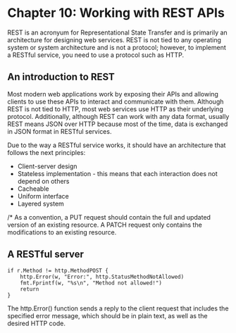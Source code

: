 # Chapter 10: Working with REST APIs
REST is an acronyum for Representational State Transfer and is primarily an architecture for designing web services. REST is not tied to any operating system or system architecture and is not a protocol; however, to implement a RESTful service, you need to use a protocol such as HTTP.

## An introduction to REST
Most modern web applications work by exposing their APIs and allowing clients to use these APIs to interact and communicate with them. Although REST is not tied to HTTP, most web services use HTTP as their underlying protocol. Additionally, although REST can work with any data format, usually REST means JSON over HTTP because most of the time, data is exchanged in JSON format in RESTful services.

Due to the way a RESTful service works, it should have an architecture that follows the next principles:

* Client-server design
* Stateless implementation - this means that each interaction does not depend on others
* Cacheable
* Uniform interface
* Layered system

/* As a convention, a PUT request should contain the full and updated version of an existing resource. A PATCH request only contains the modifications to an existing resource.

## A RESTful server
```
if r.Method != http.MethodPOST {
    http.Error(w, "Error:", http.StatusMethodNotAllowed)
    fmt.Fprintf(w, "%s\n", "Method not allowed!")
    return
}
```

The http.Error() function sends a reply to the client request that includes the specified error message, which should be in plain text, as well as the desired HTTP code.